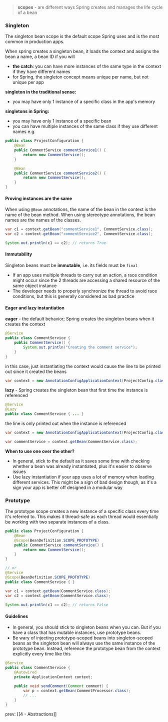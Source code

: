> **scopes** - are different ways Spring creates and manages the life cycle of a bean

### Singleton
The singleton bean scope is the default scope Spring uses and is the most common in production apps.

When spring creates a singleton bean, it loads the context and assigns the bean a name, a bean ID if you will
- **the catch**: you can have more instances of the same type in the context if they have different names
- for Spring, the singleton concept means unique per name, but not unique per app

**singleton in the traditional sense:**
- you may have only 1 instance of a specific class in the app's memory

**singletons in Spring:**
- you may have only 1 instance of a specific bean
- you can have multiple instances of the same class if they use different names e.g.

```java
public class ProjectConfiguration {
	@Bean
	public CommentService commentService1() {
		return new CommentService();
	}

	@Bean
	public CommentService commentService2() {
		return new CommentService();
	}
}
```

#### Proving instances are the same
When using `@Bean` annotations, the name of the bean in the context is the name of the bean method. When using stereotype annotations, the bean names are the names of the classes.
```java
var c1 = context.getBean("commentService1", CommentService.class);
var c2 = context.getBean("commentService2", CommentService.class);

System.out.println(c1 == c2); // returns True
```

#### Immutability
Singleton beans must be **immutable**, i.e. its fields must be `final`
- If an app uses multiple threads to carry out an action, a race condition might occur since the 2 threads are accessing a shared resource of the same object instance
- The developer needs to properly synchronize the thread to avoid race conditions, but this is generally considered as bad practice

#### Eager and lazy instantiation
**eager** - the default behavior; Spring creates the singleton beans when it creates the context

```java
@Service
public class CommentService {
	public CommentService() {
		System.out.println("Creating the comment service");
	}
}
```

in this case, just instantiating the context would cause the line to be printed out since it created the beans
```java
var context = new AnnotationConfigApplicationContext(ProjectConfig.class);
```

**lazy** - Spring creates the singleton bean that first time the instance is referenced

```java
@Service
@Lazy
public class CommentService { ... }
```

the line is only printed out when the instance is referenced
```java
var context = new AnnotationConfigApplicationContext(ProjectConfig.class);

var commentService = context.getBean(CommentService.class);
```

**When to use one over the other?**
- In general, stick to the default as it saves some time with checking whether a bean was already instantiated, plus it's easier to observe issues
- Use lazy instantiation if your app uses a lot of memory when loading different services. This might be a sign of bad design though, as it's a sign your app is better off designed in a modular way

### Prototype
The prototype scope creates a new instance of a specific class every time it's referred to. This makes it thread-safe as each thread would essentially be working with two separate instances of a class.

```java
public class ProjectConfiguration {
	@Bean
	@Scope(BeanDefinition.SCOPE_PROTOTYPE)
	public CommentService commentService() {
		return new CommentService();
	}
}

// or
@Service
@Scope(BeanDefinition.SCOPE_PROTOTYPE)
public class CommentService { }
```

```java
var c1 = context.getBean(CommentService.class);  
var c2 = context.getBean(CommentService.class);  
  
System.out.println(c1 == c2); // returns False
```

#### Guidelines
- In general, you should stick to singleton beans when you can. But if you have a class that has mutable instances, use prototype beans.
- Be wary of injecting prototype-scoped beans into singleton-scoped beans as the singleton bean will always use the same instance of the prototype bean. Instead, reference the prototype bean from the context explicitly every time like this

```java
@Service
public class CommentService {
	@Autowired
	private ApplicationContext context;

	public void sendComment(Comment comment) {
		var p = context.getBean(CommentProcessor.class);
		// ...
	}
}
```

prev: [[4 - Abstractions]]